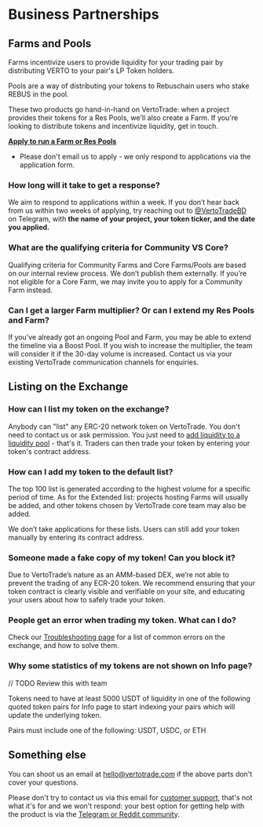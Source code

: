 # Business Partnerships

## Farms and Pools

Farms incentivize users to provide liquidity for your trading pair by distributing VERTO to your pair's LP Token holders.

Pools are a way of distributing your tokens to Rebuschain users who stake REBUS in the pool.

These two products go hand-in-hand on VertoTrade: when a project provides their tokens for a Res Pools, we'll also create a Farm. If you're looking to distribute tokens and incentivize liquidity, get in touch.

**​**[**Apply to run a Farm or Res Pools**](https://docs.google.com/forms/d/e/1FAIpQLSfQNsAfh98SAfcqJKR3is2hdvMRdnvfd2F3Hql96vXHgIi3Bw/viewform)**​**

* Please don't email us to apply - we only respond to applications via the application form.&#x20;

### How long will it take to get a response?

We aim to respond to applications within a week. If you don’t hear back from us within two weeks of applying, try reaching out to [@VertoTradeBD](https://t.me/VertoTradeBD) on Telegram, with **the name of your project, your token ticker, and the date you applied.**

### What are the qualifying criteria for Community VS Core?

Qualifying criteria for Community Farms and Core Farms/Pools are based on our internal review process. We don’t publish them externally. If you’re not eligible for a Core Farm, we may invite you to apply for a Community Farm instead.

### Can I get a larger Farm multiplier? Or can I extend my Res Pools and Farm?

If you’ve already got an ongoing Pool and Farm, you may be able to extend the timeline via a Boost Pool. If you wish to increase the multiplier, the team will consider it if the 30-day volume is increased. Contact us via your existing VertoTrade communication channels for enquiries.

## Listing on the Exchange <a href="#exchange" id="exchange"></a>

### How can I list my token on the exchange?

Anybody can "list" any ERC-20 network token on VertoTrade. You don't need to contact us or ask permission. You just need to [add liquidity to a liquidity pool](../products/exchange/pools.md) - that's it. Traders can then trade your token by entering your token's contract address.

### How can I add my token to the default list?

The top 100 list is generated according to the highest volume for a specific period of time. As for the Extended list: projects hosting Farms will usually be added, and other tokens chosen by VertoTrade core team may also be added.

We don’t take applications for these lists. Users can still add your token manually by entering its contract address.

### Someone made a fake copy of my token! Can you block it?

Due to VertoTrade’s nature as an AMM-based DEX, we’re not able to prevent the trading of any ECR-20 token. We recommend ensuring that your token contract is clearly visible and verifiable on your site, and educating your users about how to safely trade your token.

### People get an error when trading my token. What can I do?

Check our [Troubleshooting page](../help/troubleshooting.md) for a list of common errors on the exchange, and how to solve them.

### Why some statistics of my tokens are not shown on Info page?

// TODO Review this with team

Tokens need to have at least 5000 USDT of liquidity in one of the following quoted token pairs for Info page to start indexing your pairs which will update the underlying token.

Pairs must include one of the following: USDT, USDC, or ETH

## Something else

You can shoot us an email at <a href="&#109;&#97;&#105;&#108;&#116;&#111;&#58;&#104;&#101;&#108;&#108;&#111;&#64;&#118;&#101;&#114;&#116;&#111;&#116;&#114;&#97;&#100;&#101;&#46;&#99;&#111;&#109;">&#104;&#101;&#108;&#108;&#111;&#64;&#118;&#101;&#114;&#116;&#111;&#116;&#114;&#97;&#100;&#101;&#46;&#99;&#111;&#109;</a> if the above parts don't cover your questions.

Please don't try to contact us via this email for [customer support](customer-support.md), that's not what it's for and we won't respond: your best option for getting help with the product is via the [Telegram or Reddit community](telegram.md).
